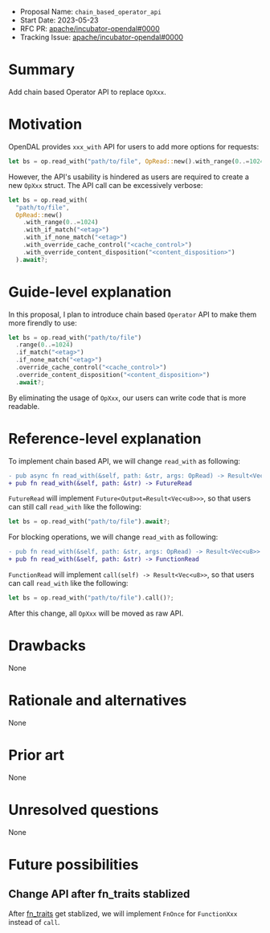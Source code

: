 - Proposal Name: `chain_based_operator_api`
- Start Date: 2023-05-23
- RFC PR: [apache/incubator-opendal#0000](https://github.com/apache/incubator-opendal/pull/0000)
- Tracking Issue: [apache/incubator-opendal#0000](https://github.com/apache/incubator-opendal/issues/0000)

# Summary

Add chain based Operator API to replace `OpXxx`.

# Motivation

OpenDAL provides `xxx_with` API for users to add more options for requests:

```rust
let bs = op.read_with("path/to/file", OpRead::new().with_range(0..=1024)).await?;
```

However, the API's usability is hindered as users are required to create a new `OpXxx` struct. The API call can be excessively verbose:

```rust
let bs = op.read_with(
  "path/to/file",
  OpRead::new()
    .with_range(0..=1024)
    .with_if_match("<etag>")
    .with_if_none_match("<etag>")
    .with_override_cache_control("<cache_control>")
    .with_override_content_disposition("<content_disposition>")
  ).await?;
```


# Guide-level explanation

In this proposal, I plan to introduce chain based `Operator` API to make them more firendly to use:

```rust
let bs = op.read_with("path/to/file")
  .range(0..=1024)
  .if_match("<etag>")
  .if_none_match("<etag>")
  .override_cache_control("<cache_control>")
  .override_content_disposition("<content_disposition>")
  .await?;
```

By eliminating the usage of `OpXxx`, our users can write code that is more readable.

# Reference-level explanation

To implement chain based API, we will change `read_with` as following:

```diff
- pub async fn read_with(&self, path: &str, args: OpRead) -> Result<Vec<u8>>
+ pub fn read_with(&self, path: &str) -> FutureRead
```

`FutureRead` will implement `Future<Output=Result<Vec<u8>>>`, so that users can still call `read_with` like the following:

```rust
let bs = op.read_with("path/to/file").await?;
```

For blocking operations, we will change `read_with` as following:

```diff
- pub fn read_with(&self, path: &str, args: OpRead) -> Result<Vec<u8>>
+ pub fn read_with(&self, path: &str) -> FunctionRead
```

`FunctionRead` will implement `call(self) -> Result<Vec<u8>>`, so that users can call `read_with` like the following:

```rust
let bs = op.read_with("path/to/file").call()?;
```

After this change, all `OpXxx` will be moved as raw API.

# Drawbacks

None

# Rationale and alternatives

None

# Prior art

None

# Unresolved questions

None

# Future possibilities

## Change API after fn_traits stablized

After [fn_traits](https://github.com/rust-lang/rust/issues/29625) get stablized, we will implement `FnOnce` for `FunctionXxx` instead of `call`.

